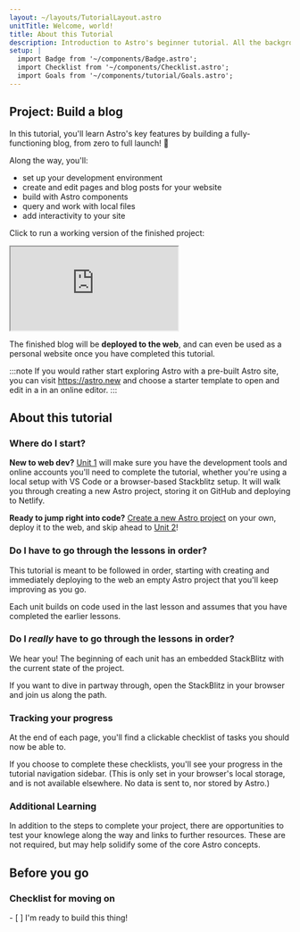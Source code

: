 ```yaml
---
layout: ~/layouts/TutorialLayout.astro
unitTitle: Welcome, world!
title: About this Tutorial
description: Introduction to Astro's beginner tutorial. All the background knowledge you need to get started!
setup: |
  import Badge from '~/components/Badge.astro';
  import Checklist from '~/components/Checklist.astro';
  import Goals from '~/components/tutorial/Goals.astro';
---
```

## Project: Build a blog

In this tutorial, you'll learn Astro's key features by building a fully-functioning blog, from zero to full launch! 🚀

Along the way, you'll: 
- set up your development environment 
- create and edit pages and blog posts for your website
- build with Astro components
- query and work with local files
- add interactivity to your site 

Click to run a working version of the finished project:

<iframe src="https://stackblitz.com/edit/astro-tutorial-completed?ctl=1&embed=1&file=src/pages/index.astro"></iframe>

The finished blog will be **deployed to the web**, and can even be used as a personal website once you have completed this tutorial.

:::note
If you would rather start exploring Astro with a pre-built Astro site, you can visit https://astro.new and choose a starter template to open and edit in a in an online editor.
::: 

## About this tutorial

### Where do I start?

**New to web dev?** [Unit 1](/en/tutorial/1-setup/) will make sure you have the development tools and online accounts you'll need to complete the tutorial, whether you're using a local setup with VS Code or a browser-based Stackblitz setup. It will walk you through creating a new Astro project, storing it on GitHub and deploying to Netlify.

**Ready to jump right into code?** [Create a new Astro project](/en/install/auto/) on your own, deploy it to the web, and skip ahead to [Unit 2](/en/tutorial/2-pages/)!

### Do I have to go through the lessons in order?

This tutorial is meant to be followed in order, starting with creating and immediately deploying to the web an empty Astro project that you'll keep improving as you go. 

Each unit builds on code used in the last lesson and assumes that you have completed the earlier lessons.

### Do I _really_ have to go through the lessons in order?

We hear you! The beginning of each unit has an embedded StackBlitz with the current state of the project. 

If you want to dive in partway through, open the StackBlitz in your browser and join us along the path.

### Tracking your progress

At the end of each page, you'll find a clickable checklist of tasks you should now be able to.

If you choose to complete these checklists, you'll see your progress in the tutorial navigation sidebar. (This is only set in your browser's local storage, and is not available elsewhere. No data is sent to, nor stored by Astro.) 

### Additional Learning

In addition to the steps to complete your project, there are opportunities to test your knowlege along the way and links to further resources. These are not required, but may help solidify some of the core Astro concepts.

## Before you go

### Checklist for moving on

<Checklist key="introduction">
- [ ] I'm ready to build this thing!
</Checklist>

